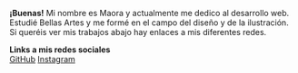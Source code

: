 **¡Buenas!**
Mi nombre es Maora y actualmente me dedico al desarrollo web. Estudié Bellas Artes y me formé en el campo del diseño y de la ilustración.
Si queréis ver mis trabajos abajo hay enlaces a mis diferentes redes.

**Links a mis redes sociales** <br>
[GitHub](http://github.com/maora131)
[Instagram](https://www.instagram.com/maora_art/)
